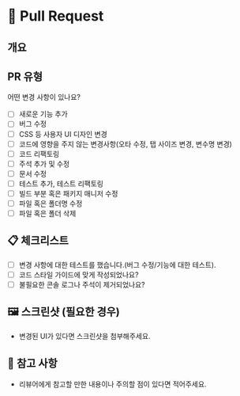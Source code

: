 # 📢 Pull Request

## 개요
<!---- 변경 사항 및 관련 이슈에 대해 간단하게 작성해주세요. 어떻게보다 무엇을 왜 수정했는지 설명해주세요. -->


## PR 유형
어떤 변경 사항이 있나요?

- [ ] 새로운 기능 추가
- [ ] 버그 수정
- [ ] CSS 등 사용자 UI 디자인 변경
- [ ] 코드에 영향을 주지 않는 변경사항(오타 수정, 탭 사이즈 변경, 변수명 변경)
- [ ] 코드 리팩토링
- [ ] 주석 추가 및 수정
- [ ] 문서 수정
- [ ] 테스트 추가, 테스트 리팩토링
- [ ] 빌드 부분 혹은 패키지 매니저 수정
- [ ] 파일 혹은 폴더명 수정
- [ ] 파일 혹은 폴더 삭제

## 📋 체크리스트
- [ ] 변경 사항에 대한 테스트를 했습니다.(버그 수정/기능에 대한 테스트).
- [ ] 코드 스타일 가이드에 맞게 작성되었나요?
- [ ] 불필요한 콘솔 로그나 주석이 제거되었나요?

## 🖼️ 스크린샷 (필요한 경우)
- 변경된 UI가 있다면 스크린샷을 첨부해주세요.

<!---- ## 🔗 관련 이슈
-  Resolves: #(Isuue Number) 
해결된 이슈가 있을 경우 이 부분 주석을 풀어 작성해주세요 -->

## 📝 참고 사항
- 리뷰어에게 참고할 만한 내용이나 주의할 점이 있다면 적어주세요.

